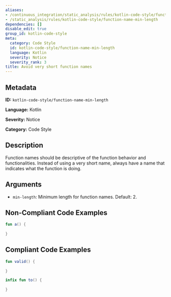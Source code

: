 ```yaml
---
aliases:
- /continuous_integration/static_analysis/rules/kotlin-code-style/function-name-min-length
- /static_analysis/rules/kotlin-code-style/function-name-min-length
dependencies: []
disable_edit: true
group_id: kotlin-code-style
meta:
  category: Code Style
  id: kotlin-code-style/function-name-min-length
  language: Kotlin
  severity: Notice
  severity_rank: 3
title: Avoid very short function names
---
```

<!--  SOURCED FROM https://github.com/DataDog/datadog-static-analyzer-rule-docs -->


## Metadata
**ID:** `kotlin-code-style/function-name-min-length`

**Language:** Kotlin

**Severity:** Notice

**Category:** Code Style

## Description
Function names should be descriptive of the function behavior and functionalities. Instead of using a very short name, always have a name that indicates what the function is doing.

## Arguments

 * `min-length`: Minimum length for function names. Default: 2.

## Non-Compliant Code Examples
```kotlin
fun a() {
    
}

```

## Compliant Code Examples
```kotlin
fun valid() {
    
}

infix fun to() {
    
}

```
